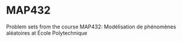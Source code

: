 # MAP432
Problem sets from the course MAP432: Modélisation de phénomènes aléatoires at École Polytechnique
